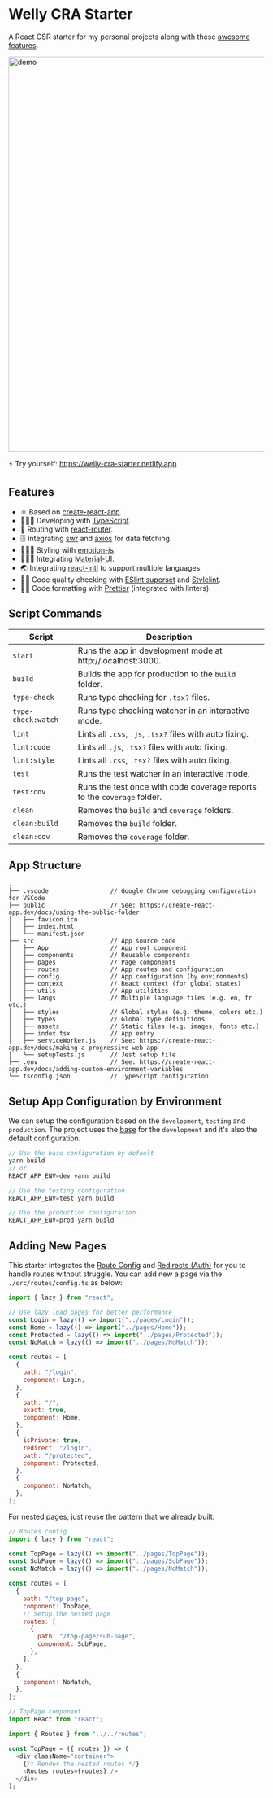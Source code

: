 # Welly CRA Starter

A React CSR starter for my personal projects along with these [awesome features](#features).

<img width="776" alt="demo" src="https://user-images.githubusercontent.com/21308003/88076666-ee3cd900-cbac-11ea-8674-c8aaf967cd18.png">

⚡️ Try yourself: https://welly-cra-starter.netlify.app

## Features

- ⚛️ Based on [create-react-app](https://github.com/facebook/create-react-app).
- 🧑🏻‍💻 Developing with [TypeScript](https://www.typescriptlang.org).
- 🚏 Routing with [react-router](https://reactrouter.com).
- 🗄️ Integrating [swr](https://swr.vercel.app/) and [axios](https://github.com/axios/axios) for data fetching.
- 👩🏻‍🎤 Styling with [emotion-js](https://emotion.sh/docs/introduction).
- 🧑🏻‍🎨 Integrating [Material-UI](https://material-ui.com).
- 🌏 Integrating [react-intl](https://formatjs.io/docs/react-intl) to support multiple languages.
- 👮🏻 Code quality checking with [ESlint superset](https://github.com/wellyshen/eslint-config-welly) and [Stylelint](https://stylelint.io/).
- 👷🏻 Code formatting with [Prettier](https://prettier.io) (integrated with linters).

## Script Commands

| Script             | Description                                                             |
| ------------------ | ----------------------------------------------------------------------- |
| `start`            | Runs the app in development mode at http://localhost:3000.              |
| `build`            | Builds the app for production to the `build` folder.                    |
| `type-check`       | Runs type checking for `.tsx?` files.                                   |
| `type-check:watch` | Runs type checking watcher in an interactive mode.                      |
| `lint`             | Lints all `.css`, `.js`, `.tsx?` files with auto fixing.                |
| `lint:code`        | Lints all `.js`, `.tsx?` files with auto fixing.                        |
| `lint:style`       | Lints all `.css`, `.tsx?` files with auto fixing.                       |
| `test`             | Runs the test watcher in an interactive mode.                           |
| `test:cov`         | Runs the test once with code coverage reports to the `coverage` folder. |
| `clean`            | Removes the `build` and `coverage` folders.                             |
| `clean:build`      | Removes the `build` folder.                                             |
| `clean:cov`        | Removes the `coverage` folder.                                          |

## App Structure

```
.
├── .vscode                 // Google Chrome debugging configuration for VSCode
├── public                  // See: https://create-react-app.dev/docs/using-the-public-folder
│   ├── favicon.ico
│   ├── index.html
│   └── manifest.json
├── src                     // App source code
│   ├── App                 // App root component
│   ├── components          // Reusable components
│   ├── pages               // Page components
│   ├── routes              // App routes and configuration
│   ├── config              // App configuration (by environments)
│   ├── context             // React context (for global states)
│   ├── utils               // App utilities
│   ├── langs               // Multiple language files (e.g. en, fr etc.)
│   ├── styles              // Global styles (e.g. theme, colors etc.)
│   ├── types               // Global type definitions
│   ├── assets              // Static files (e.g. images, fonts etc.)
│   ├── index.tsx           // App entry
│   ├── serviceWorker.js    // See: https://create-react-app.dev/docs/making-a-progressive-web-app
│   └── setupTests.js       // Jest setup file
├── .env                    // See: https://create-react-app.dev/docs/adding-custom-environment-variables
└── tsconfig.json           // TypeScript configuration
```

## Setup App Configuration by Environment

We can setup the configuration based on the `development`, `testing` and `production`. The project uses the [base](https://github.com/wellyshen/welly-cra-starter/blob/master/src/config/base.ts) for the `development` and it's also the default configuration.

```js
// Use the base configuration by default
yarn build
// or
REACT_APP_ENV=dev yarn build

// Use the testing configuration
REACT_APP_ENV=test yarn build

// Use the production configuration
REACT_APP_ENV=prod yarn build
```

## Adding New Pages

This starter integrates the [Route Config](https://reactrouter.com/web/example/route-config) and [Redirects (Auth)](https://reactrouter.com/web/example/auth-workflow) for you to handle routes without struggle. You can add new a page via the `./src/routes/config.ts` as below:

```js
import { lazy } from "react";

// Use lazy load pages for better performance
const Login = lazy(() => import("../pages/Login"));
const Home = lazy(() => import("../pages/Home"));
const Protected = lazy(() => import("../pages/Protected"));
const NoMatch = lazy(() => import("../pages/NoMatch"));

const routes = [
  {
    path: "/login",
    component: Login,
  },
  {
    path: "/",
    exact: true,
    component: Home,
  },
  {
    isPrivate: true,
    redirect: "/login",
    path: "/protected",
    component: Protected,
  },
  {
    component: NoMatch,
  },
];
```

For nested pages, just reuse the pattern that we already built.

```js
// Routes config
import { lazy } from "react";

const TopPage = lazy(() => import("../pages/TopPage"));
const SubPage = lazy(() => import("../pages/SubPage"));
const NoMatch = lazy(() => import("../pages/NoMatch"));

const routes = [
  {
    path: "/top-page",
    component: TopPage,
    // Setup the nested page
    routes: [
      {
        path: "/top-page/sub-page",
        component: SubPage,
      },
    ],
  },
  {
    component: NoMatch,
  },
];

// TopPage component
import React from "react";

import { Routes } from "../../routes";

const TopPage = ({ routes }) => (
  <div className="container">
    {/* Render the nested routes */}
    <Routes routes={routes} />
  </div>
);
```
